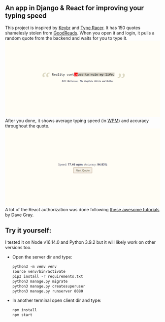 ## An app in Django & React for improving your typing speed
This project is inspired by [Keybr](https://www.keybr.com/) and [Type Racer](https://play.typeracer.com/). It has 150 quotes shamelesly stolen from [GoodReads](https://www.goodreads.com/quotes).
When you open it and login, it pulls a random quote from the backend and waits for you to type it. 
![Screenshot of typing a quote](docs/images/Typing_a_quote.png)
After you done, it shows average typing speed (in [WPM](https://en.wikipedia.org/wiki/Words_per_minute)) and accuracy throughout the quote.
![Screenshot showing average typing speed and accuracy throughout the quote](docs/images/Average_typing_speed_and_accuracy.png)
A lot of the React authorization was done following [these awesome tutorials](https://youtube.com/playlist?list=PL0Zuz27SZ-6PRCpm9clX0WiBEMB70FWwd&si=OPljuyeaaQPw3scj) by Dave Gray.

## Try it yourself:
I tested it on Node v16.14.0 and Python 3.9.2 but it will likely work on other versions too.
- Open the server dir and type:
    ```
    python3 -m venv venv
    source venv/bin/activate
    pip3 install -r requirements.txt
    python3 manage.py migrate
    python3 manage.py createsuperuser
    python3 manage.py runserver 8080
    ```

- In another terminal open client dir and type:
    ```
    npm install
    npm start
    ```